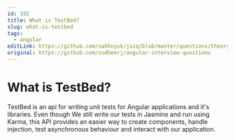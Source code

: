 ```yaml
---
id: 192
title: What is TestBed?
slug: what-is-testbed
tags:
  - angular
editLink: https://github.com/sakhnyuk/jsiq/blob/master/questions/theory/angular/192.md
original: https://github.com/sudheerj/angular-interview-questions
---
```


# What is TestBed?

TestBed is an api for writing unit tests for Angular applications and it's libraries. Even though We still write our tests in Jasmine and run using Karma, this API provides an easier way to create components, handle injection, test asynchronous behaviour and interact with our application.